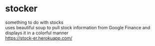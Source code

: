 # stocker
something to do with stocks
<br>
uses beautiful soup to pull stock information from Google Finance and displays it in a colorful manner
<br>
https://stock-er.herokuapp.com/

